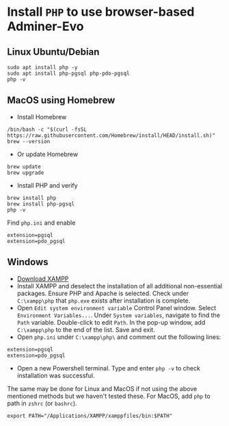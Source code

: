 # Install `PHP` to use browser-based Adminer-Evo

## Linux Ubuntu/Debian
```
sudo apt install php -y
sudo apt install php-pgsql php-pdo-pgsql
php -v
```

## MacOS using Homebrew
- Install Homebrew
```
/bin/bash -c "$(curl -fsSL https://raw.githubusercontent.com/Homebrew/install/HEAD/install.sh)"
brew --version
```
- Or update Homebrew
```
brew update
brew upgrade
```
- Install PHP and verify
```
brew install php
brew install php-pgsql
php -v
```
Find `php.ini` and enable
```
extension=pgsql
extension=pdo_pgsql
```


## Windows
- [Download XAMPP](https://www.apachefriends.org/download.html)
- Install XAMPP and deselect the installation of all additional non-essential packages. Ensure PHP and Apache is selected. Check under `C:\xampp\php` that `php.exe` exists after installation is complete.
- Open `Edit system environment variable` Control Panel window. Select `Environment Variables...`. Under `System variables`, navigate to find the `Path` variable. Double-click to edit `Path`. In the pop-up window, add `C:\xampp\php` to the end of the list. Save and exit.
- Open `php.ini` under `C:\xampp\php\` and comment out the following lines:
```
extension=pgsql
extension=pdo_pgsql
```
- Open a new Powershell terminal. Type and enter `php -v` to check installation was successful.

The same may be done for Linux and MacOS if not using the above mentioned methods but we haven't tested these.
For MacOS, add `php` to path in `zshrc` (or `bashrc`).
```
export PATH="/Applications/XAMPP/xamppfiles/bin:$PATH"
```
